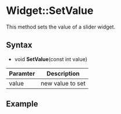 # Widget::SetValue

This method sets the value of a slider widget.

## Syntax

- void **SetValue**(const int value)

| Paramter | Description |
|---|---|
| value | new value to set |

## Example

```c++
```
